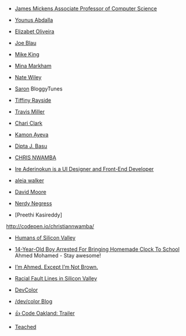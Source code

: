 ---
---

- [James Mickens Associate Professor of Computer Science](https://www.seas.harvard.edu/directory/mickens)
- [Younus Abdalla](http://younusabdalla.com/)
- [Elizabet Oliveira](http://www.miukimiu.com/)
- [Joe Blau](https://joeblau.com/)
- [Mike King](http://codepen.io/micjamking/)
- [Mina Markham](http://mina.codes/#💋)
- [Nate Wiley](http://codepen.io/natewiley/)
- [Saron](https://twitter.com/@saronyitbarek) BloggyTunes
- [Tiffiny Rayside](http://codepen.io/tmrDevelops/)
- [Travis Miller](http://www.travismillerweb.com/)
- [Chari Clark](CodeSchool)
- [Kamon Ayeva](http://contentgardening.com/en/)
- [Dipta J. Basu](http://codepen.io/diptajbasu/)
- [CHRIS NWAMBA](https://twitter.com/chrizt_n)
- [Ire Aderinokun is a UI Designer and Front-End Developer](http://www.ireaderinokun.com/)
- [aleia walker](http://aleiawalker.com/)

- [David Moore](https://dribbble.com/Dalexmoore)

- [Nerdy Negress](https://twitter.com/NerdyNegress)
- [Preethi Kasireddy]

http://codepen.io/christiannwamba/

- [Humans of Silicon Valley](https://medium.com/@ericajoy/humans-of-silicon-valley-bf6c70f0ef6c#.plc2l9zf0)


- [14-Year-Old Boy Arrested For Bringing Homemade Clock To School](http://techcrunch.com/2015/09/16/14-year-old-boy-arrested-for-bringing-homemade-clock-to-school/) Ahmed Mohamed - Stay awesome!
- [I’m Ahmed. Except I’m Not Brown.](http://ihnatko.com/2015/09/16/im-achmed-except-im-not-brown/)



- [Racial Fault Lines in Silicon Valley](https://blog.devcolor.org/racial-fault-lines-in-silicon-valley-390cd0e4a6dc#.sa36t3t4v)


- [DevColor](http://www.devcolor.org/)
- [/dev/color Blog](https://blog.devcolor.org/latest)



- [:+1: Code Oakland: Trailer](https://vimeo.com/107716765)
- [Teached](http://www.teached.org/welcome-home/)
